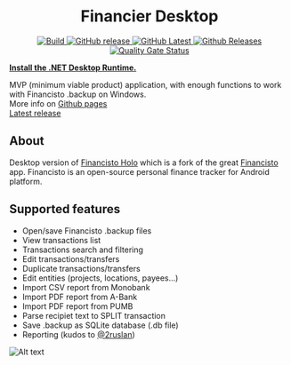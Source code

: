 <h1 align="center">Financier Desktop</h1>
<p align="center">
<a href="https://dev.azure.com/khmelovskyi/Financier.Desktop/_build/latest?definitionId=2&branchName=master">
<img alt="Build" src="https://dev.azure.com/khmelovskyi/Financier.Desktop/_apis/build/status/vov4uk.Financier.Desktop?branchName=master"/>
</a>
<a href="https://github.com/vov4uk/Financier.Desktop/releases">
<img alt="GitHub release" src="https://img.shields.io/github/v/release/vov4uk/financier.desktop?include_prereleases"/>
</a>
<a href="https://github.com/vov4uk/Financier.Desktop/releases">
<img alt="GitHub Latest" src="https://img.shields.io/github/downloads/vov4uk/Financier.Desktop/latest/total"/>
</a>
<a href="https://github.com/vov4uk/Financier.Desktop/releases">
<img alt="Github Releases" src="https://img.shields.io/github/downloads/vov4uk/Financier.Desktop/total"/>
</a>
<a href="https://sonarcloud.io/summary/new_code?id=vov4uk_Financier.Desktops">
<img alt="Quality Gate Status" src="https://sonarcloud.io/api/project_badges/measure?project=vov4uk_Financier.Desktop&metric=alert_status"/>
</a>

</p>

[**Install the .NET Desktop Runtime.**](https://dotnet.microsoft.com/en-us/download/dotnet/8.0/runtime)

MVP (minimum viable product) application, with enough functions to work with Financisto .backup on Windows.
<br/>More info on [Github pages](https://vov4uk.github.io/Financier.Desktop)
</br>[Latest release](https://github.com/vov4uk/Financier.Desktop/releases/latest)

## About
 Desktop version of [Financisto Holo](https://github.com/tiberiusteng/financisto1-holo "Financisto Holo") which is a fork of the great [Financisto](https://github.com/dsolonenko/financisto) app. Financisto is an open-source personal finance tracker for Android platform.

## Supported features

- Open/save Financisto .backup files
- View transactions list
- Transactions search and filtering
- Edit transactions/transfers
- Duplicate transactions/transfers
- Edit entities (projects, locations, payees...)
- Import CSV report from Monobank
- Import PDF report from A-Bank
- Import PDF report from PUMB
- Parse recipiet text to SPLIT transaction
- Save .backup as SQLite database (.db file)
- Reporting (kudos to [@2ruslan](https://github.com/2ruslan))

![Alt text](Financier.Desktop.gif?raw=true "UI example")